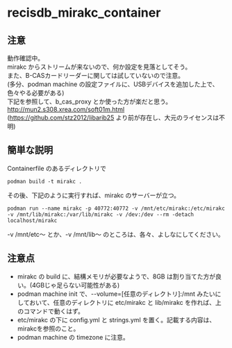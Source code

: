 # recisdb_mirakc_container
## 注意
動作確認中。  
mirakc からストリームが来ないので、何か設定を見落としてそう。  
また、B-CASカードリーダーに関しては試していないので注意。  
(多分、podman machine の設定ファイルに、USBデバイスを追加した上で、色々やる必要がある)  
下記を参照して、b_cas_proxy とか使った方が楽だと思う。  
http://mun2.s308.xrea.com/soft01m.html  
(https://github.com/stz2012/libarib25 より前が存在し、大元のライセンスは不明)
## 簡単な説明
Containerfile のあるディレクトリで
```
podman build -t mirakc .
```
その後、下記のように実行すれば、mirakc のサーバーが立つ。
```
podman run --name mirakc -p 40772:40772 -v /mnt/etc/mirakc:/etc/mirakc -v /mnt/lib/mirakc:/var/lib/mirakc -v /dev:/dev --rm -detach localhost/mirakc
```
-v /mnt/etc〜 とか、-v /mnt/lib〜 のところは、各々、よしなにしてください。
## 注意点
- mirakc の build に、結構メモリが必要なようで、8GB は割り当てた方が良い。(4GBじゃ足らない可能性がある)
- podman machine init で、--volume=[任意のディレクトリ]:/mnt みたいにしておいて、任意のディレクトリに etc/mirakc と lib/mirakc を作れば、上のコマンドで動くはず。
- etc/mirakc の下に config.yml と strings.yml を置く。記載する内容は、mirakcを参照のこと。
- podman machine の timezone に注意。
